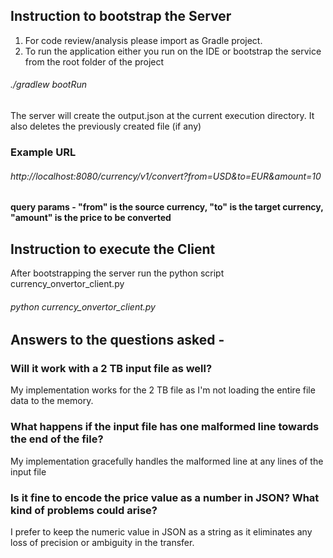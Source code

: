 ## Instruction to bootstrap the Server

1. For code review/analysis please import as Gradle project.
2. To run the application either you run on the IDE or bootstrap the service from the root folder of the project
###### ./gradlew bootRun

The server will create the output.json at the current execution directory. It also deletes the previously created file (if any)

### Example URL

###### http://localhost:8080/currency/v1/convert?from=USD&to=EUR&amount=10

#### query params - "from" is the source currency, "to" is the target currency, "amount" is the price to be converted


## Instruction to execute the Client
After bootstrapping the server run the python script currency_onvertor_client.py

###### python currency_onvertor_client.py


## Answers to the questions asked -

### Will it work with a 2 TB input file as well?
My implementation works for the 2 TB file as I'm not loading the entire file data to the memory.

### What happens if the input file has one malformed line towards the end of the file?
My implementation gracefully handles the malformed line at any lines of the input file

### Is it fine to encode the price value as a number in JSON? What kind of problems could arise?
I prefer to keep the numeric value in JSON as a string as it eliminates any loss of precision or ambiguity in the transfer.  
